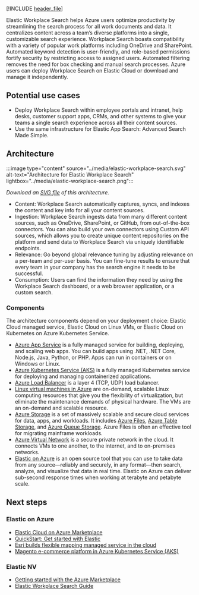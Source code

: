 [!INCLUDE [header_file](../../../includes/sol-idea-header.md)]

Elastic Workplace Search helps Azure users optimize productivity by streamlining the search process for all work documents and data. It centralizes content across a team’s diverse platforms into a single, customizable search experience. Workplace Search boasts compatibility with a variety of popular work platforms including OneDrive and SharePoint. Automated keyword detection is user-friendly, and role-based permissions fortify security by restricting access to assigned users. Automated filtering removes the need for box checking and manual search processes. Azure users can deploy Workplace Search on Elastic Cloud or download and manage it independently.

## Potential use cases

- Deploy Workplace Search within employee portals and intranet, help desks, customer support apps, CRMs, and other systems to give your teams a single search experience across all their content sources.
- Use the same infrastructure for Elastic App Search: Advanced Search Made Simple.

## Architecture

:::image type="content" source="../media/elastic-workplace-search.svg" alt-text="Architecture for Elastic Workplace Search" lightbox="../media/elastic-workplace-search.png":::

*Download an [SVG file](../media/elastic-workplace-search.svg) of this architecture.*

- Content: Workplace Search automatically captures, syncs, and indexes the content and key info for all your content sources.
- Ingestion: Workplace Search ingests data from many different content sources, such as OneDrive, SharePoint, or GitHub, from out-of-the-box connectors. You can also build your own connectors using Custom API sources, which allows you to create unique content repositories on the platform and send data to Workplace Search via uniquely identifiable endpoints.
- Relevance: Go beyond global relevance tuning by adjusting relevance on a per-team and per-user basis. You can fine-tune results to ensure that every team in your company has the search engine it needs to be successful.
- Consumption: Users can find the information they need by using the Workplace Search dashboard, or a web browser application, or a custom search.

### Components

The architecture components depend on your deployment choice: Elastic Cloud managed service, Elastic Cloud on Linux VMs, or Elastic Cloud on Kubernetes on Azure Kubernetes Service.

- [Azure App Service](https://azure.microsoft.com/services/app-service) is a fully managed service for building, deploying, and scaling web apps. You can build apps using .NET, .NET Core, Node.js, Java, Python, or PHP. Apps can run in containers or on Windows or Linux.
- [Azure Kubernetes Service (AKS)](https://azure.microsoft.com/services/kubernetes-service) is a fully managed Kubernetes service for deploying and managing containerized applications.
- [Azure Load Balancer](https://azure.microsoft.com/services/load-balancer) is a layer 4 (TCP, UDP) load balancer.
- [Linux virtual machines in Azure](https://azure.microsoft.com/services/virtual-machines/linux) are on-demand, scalable Linux computing resources that give you the flexibility of virtualization, but eliminate the maintenance demands of physical hardware. The VMs are an on-demand and scalable resource.
- [Azure Storage](https://azure.microsoft.com/product-categories/storage) is a set of massively scalable and secure cloud services for data, apps, and workloads. It includes [Azure Files](https://azure.microsoft.com/services/storage/files), [Azure Table Storage](https://azure.microsoft.com/services/storage/tables), and [Azure Queue Storage](https://azure.microsoft.com/services/storage/queues). Azure Files is often an effective tool for migrating mainframe workloads.
- [Azure Virtual Network](https://azure.microsoft.com/services/virtual-network/) is a secure private network in the cloud. It connects VMs to one another, to the internet, and to on-premises networks.
- [Elastic on Azure](https://azure.microsoft.com/en-us/overview/linux-on-azure/elastic/) is an open source tool that you can use to  take data from any source—reliably and securely, in any format—then search, analyze, and visualize that data in real time. Elastic on Azure can deliver sub-second response times when working at terabyte and petabyte scale.

## Next steps

### Elastic on Azure

- [Elastic Cloud on Azure Marketplace](https://azuremarketplace.microsoft.com/en-us/marketplace/apps/elastic.ec-azure?tab=Overview)
- [QuickStart: Get started with Elastic](/azure/partner-solutions/elastic/create)
- [Esri builds flexible mapping managed service in the cloud](https://customers.microsoft.com/en-us/story/esri)
- [Magento e-commerce platform in Azure Kubernetes Service (AKS)](../../example-scenario/magento/magento-azure.yml)

### Elastic NV

- [Getting started with the Azure Marketplace](https://www.elastic.co/guide/en/elastic-stack-deploy/current/azure-marketplace-getting-started.html#azure-marketplace-getting-started)
- [Elastic Workplace Search Guide](https://www.elastic.co/guide/en/workplace-search/current/index.html)
